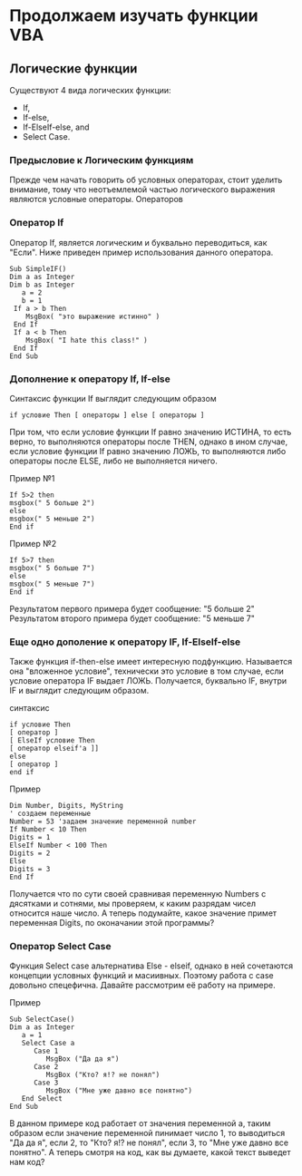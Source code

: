 # Продолжаем изучать функции VBA 
## Логические функции
Существуют 4 вида логических функции:

* If,
* If-else,
* If-ElseIf-else, and
* Select Case.

### Предысловие к Логическим функциям

Прежде чем начать говорить об условных операторах, стоит уделить внимание, тому что неотъемлемой частью логического выражения являются условные операторы. Операторов 

### Оператор If

Оператор If,  является логическим и буквально переводиться, как "Если". 
Ниже приведен пример использования данного оператора.

    Sub SimpleIF()
    Dim a as Integer 
    Dim b as Integer 
       a = 2
       b = 1
     If a > b Then
        MsgBox( "это выражение истинно" )
     End If
     If a < b Then
        MsgBox( "I hate this class!" )
     End If
    End Sub

### Дополнение к оператору If, If-else

Синтаксис функции If выглядит следующим образом

    if условие Then [ операторы ] else [ операторы ]

При том, что если условие функции If равно значению ИСТИНА, то есть верно, то выполняются операторы после THEN, однако в ином случае, если условие функции If равно значению ЛОЖЬ, то выполняются либо операторы после ELSE, либо не выполняется ничего.

Пример №1

    If 5>2 then 
    msgbox(" 5 больше 2")
    else 
    msgbox(" 5 меньше 2")
    End if

Пример №2 

    If 5>7 then 
    msgbox(" 5 больше 7")
    else 
    msgbox(" 5 меньше 7")
    End if

Результатом первого примера будет сообщение: "5 больше 2"
Результатом второго примера будет сообщение: "5 меньше 7"

### Еще одно дополение к оператору IF, If-ElseIf-else

Также функция if-then-else имеет интересную подфункцию. Называется она "вложенное условие", технически это условие в том случае, если условие оператора IF выдает ЛОЖЬ. Получается, буквально IF, внутри IF и выглядит следующим образом.

синтаксис

    if условие Then
    [ оператор ]
    [ ElseIf условие Then
    [ оператор elseif'а ]]
    else
    [ оператор ]
    end if

Пример

    Dim Number, Digits, MyString 
    ' создаем переменные
    Number = 53 'задаем значение переменной number 
    If Number < 10 Then 
    Digits = 1 
    ElseIf Number < 100 Then  
    Digits = 2 
    Else 
    Digits = 3 
    End If

Получается что по сути своей сравнивая переменную Numbers с дясятками и сотнями, мы проверяем, к каким разрядам чисел относится наше число. 
А теперь подумайте, какое значение примет переменная Digits, по оконачании этой программы?

### Оператор Select Case

Функция Select case альтернатива Else - elseif, однако в ней сочетаются концепции условных функций и масиивных. Поэтому работа с case довольно спецефична. Давайте рассмотрим её работу на примере. 

Пример  

    Sub SelectCase()
    Dim a as Integer
       a = 1
       Select Case a
          Case 1 
             MsgBox ("Да да я")
          Case 2
             MsgBox ("Кто? я!? не понял")
          Case 3
             MsgBox ("Мне уже давно все понятно")
       End Select
    End Sub
В данном примере код работает от значения переменной а, таким образом если значение переменной пинимает число 1, то выводиться "Да да я", если 2, то "Кто? я!? не понял", если 3, то "Мне уже давно все понятно". 
А теперь смотря на код, как вы думаете, какой текст выведет нам код?




